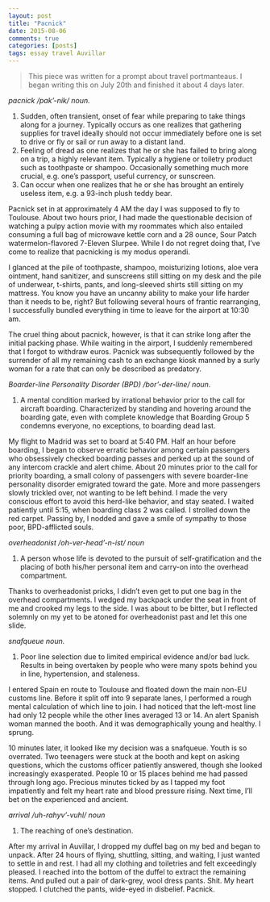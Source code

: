 ```yaml
---
layout: post
title: "Pacnick"
date: 2015-08-06
comments: true
categories: [posts]
tags: essay travel Auvillar
---
```

>This piece was written for a prompt about travel portmanteaus. I began writing this on July 20th and finished it about 4 days later.


*pacnick  /pak’-nik/  noun.*

1. Sudden, often transient, onset of fear while preparing to take things along for a journey. Typically occurs as one realizes that gathering supplies for travel ideally should not occur immediately before one is set to drive or fly or sail or run away to a distant land.
2. Feeling of dread as one realizes that he or she has failed to bring along on a trip, a highly relevant item. Typically a hygiene or toiletry product such as toothpaste or shampoo. Occasionally something much more crucial, e.g. one’s passport, useful currency, or sunscreen.
3. Can occur when one realizes that he or she has brought an entirely useless item, e.g. a 93-inch plush teddy bear.


Pacnick set in at approximately 4 AM the day I was supposed to fly to Toulouse. About two hours prior, I had made the questionable decision of watching a pulpy action movie with my roommates which also entailed consuming a full bag of microwave kettle corn and a 28 ounce, Sour Patch watermelon-flavored 7-Eleven Slurpee. While I do not regret doing that, I’ve come to realize that pacnicking is my modus operandi.

I glanced at the pile of toothpaste, shampoo, moisturizing lotions, aloe vera ointment, hand sanitizer, and sunscreens still sitting on my desk and the pile of underwear, t-shirts, pants, and long-sleeved shirts still sitting on my mattress. You know you have an uncanny ability to make your life harder than it needs to be, right? But following several hours of frantic rearranging, I successfully bundled everything in time to leave for the airport at 10:30 am.

The cruel thing about pacnick, however, is that it can strike long after the initial packing phase. While waiting in the airport, I suddenly remembered that I forgot to withdraw euros. Pacnick was subsequently followed by the surrender of all my remaining cash to an exchange kiosk manned by a surly woman for a rate that can only be described as predatory.

*Boarder-line Personality Disorder (BPD) /bor’-der-line/ noun.*

1.	A mental condition marked by irrational behavior prior to the call for aircraft boarding. Characterized by standing and hovering around the boarding gate, even with complete knowledge that Boarding Group 5 condemns everyone, no exceptions, to boarding dead last.


My flight to Madrid was set to board at 5:40 PM.  Half an hour before boarding, I began to observe erratic behavior among certain passengers who obsessively checked boarding passes and perked up at the sound of any intercom crackle and alert chime. About 20 minutes prior to the call for priority boarding, a small colony of passengers with severe boarder-line personality disorder emigrated toward the gate. More and more passengers slowly trickled over, not wanting to be left behind. I made the very conscious effort to avoid this herd-like behavior, and stay seated. I waited patiently until 5:15, when boarding class 2 was called. I strolled down the red carpet. Passing by, I nodded and gave a smile of sympathy to those poor, BPD-afflicted souls.


*overheadonist /oh-ver-head’-n-ist/ noun*

1.	A person whose life is devoted to the pursuit of self-gratification and the placing of both his/her personal item and carry-on into the overhead compartment.


Thanks to overheadonist pricks, I didn’t even get to put one bag in the overhead compartments. I wedged my backpack under the seat in front of me and crooked my legs to the side. I was about to be bitter, but I reflected solemnly on my yet to be atoned for overheadonist past and let this one slide.

*snafqueue  noun.*

1.	Poor line selection due to limited empirical evidence and/or bad luck. Results in being overtaken by people who were many spots behind you in line, hypertension, and staleness.

I entered Spain en route to Toulouse and floated down the main non-EU customs line. Before it split off into 9 separate lanes, I performed a rough mental calculation of which line to join. I had noticed that the left-most line had only 12 people while the other lines averaged 13 or 14. An alert Spanish woman manned the booth. And it was demographically young and healthy. I sprung.

10 minutes later, it looked like my decision was a snafqueue. Youth is so overrated. Two teenagers were stuck at the booth and kept on asking questions, which the customs officer patiently answered, though she looked increasingly exasperated. People 10 or 15 places behind me had passed through long ago. Precious minutes ticked by as I tapped my foot impatiently and felt my heart rate and blood pressure rising. Next time, I’ll bet on the experienced and ancient.

*arrival /uh-rahyv’-vuhl/ noun*

1.	The reaching of one’s destination.

After my arrival in Auvillar, I dropped my duffel bag on my bed and began to unpack. After 24 hours of flying, shuttling, sitting, and waiting, I just wanted to settle in and rest. I had all my clothing and toiletries and felt exceedingly pleased. I reached into the bottom of the duffel to extract the remaining items. And pulled out a pair of dark-grey, wool dress pants. Shit. My heart stopped. I clutched the pants, wide-eyed in disbelief. Pacnick.  
